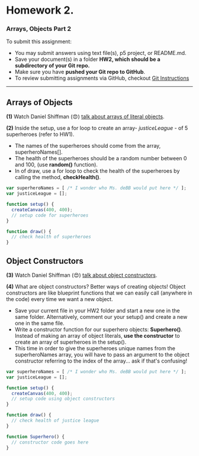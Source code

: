 
# Homework 2.
### Arrays, Objects Part 2

To submit this assignment:
* You may submit answers using text file(s), p5 project, or README.md.
* Save your document(s) in a folder **HW2, which should be a subdirectory of your Git repo.**
* Make sure you have **pushed your Git repo to GitHub**.
* To review submitting assignments via GitHub, checkout [Git Instructions](https://github.com/Isidore-Newman-School/Creative-Coding-F2016/tree/master/Git%20Instructions)

---

## Arrays of Objects
**(1)** Watch Daniel Shiffman (:heart_eyes:) [talk about arrays of literal objects](https://www.youtube.com/watch?v=pGkSHeEZLMU).

**(2)** Inside the setup, use a for loop to create an array- *justiceLeague* - of 5 superheroes (refer to HW1).
* The names of the superheroes should come from the array, superheroNames[].
* The health of the superheroes should be a random number between 0 and 100, (use **random()** function).
* In of draw, use a for loop to check the health of the superheroes by calling the method, **checkHealth()**.

```javascript
var superheroNames = [ /* I wonder who Ms. deBB would put here */ ];
var justiceLeague = [];

function setup() {
  createCanvas(400, 400);
  // setup code for superheroes
}

function draw() {
  // check health of superheroes
}
```


## Object Constructors
**(3)** Watch Daniel Shiffman (:heart_eyes:) [talk about object constructors](https://www.youtube.com/watch?v=F3GeM_KrGjI).

**(4)** What are object constructors? Better ways of creating objects! Object constructors are like blueprint functions that we can easily call (anywhere in the code) every time we want a new object.
* Save your current file in your HW2 folder and start a new one in the same folder. Alternatively, comment our your setup() and create a new one in the same file.
* Write a constructor function for our superhero objects: **Superhero()**. Instead of making an array of object literals, **use the constructor** to create an array of superheroes in the setup().
* This time in order to give the superheroes unique names from the superheroNames array, you will have to pass an argument to the object constructor referring to the index of the array... ask if that's confusing!


```javascript
var superheroNames = [ /* I wonder who Ms. deBB would put here */ ];
var justiceLeague = [];

function setup() {
  createCanvas(400, 400);
  // setup code using object constructors
}

function draw() {
  // check health of justice league
}

function Superhero() {
  // constructor code goes here
}
```
